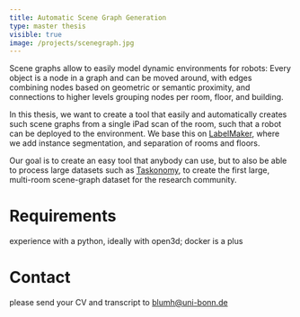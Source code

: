 ```yaml
---
title: Automatic Scene Graph Generation
type: master thesis
visible: true
image: /projects/scenegraph.jpg
---
```

Scene graphs allow to easily model dynamic environments for robots: Every object is a node in a graph and can be moved around, with edges combining nodes based on geometric or semantic proximity, and connections to higher levels grouping nodes per room, floor, and building.

In this thesis, we want to create a tool that easily and automatically creates such scene graphs from a single iPad scan of the room, such that a robot can be deployed to the environment. We base this on [LabelMaker](https://labelmaker.org/), where we add instance segmentation, and separation of rooms and floors.

Our goal is to create an easy tool that anybody can use, but to also be able to process large datasets such as [Taskonomy](http://taskonomy.stanford.edu/#data), to create the first large, multi-room scene-graph dataset for the research community.

# Requirements

experience with a python, ideally with open3d; docker is a plus

# Contact

please send your CV and transcript to [blumh@uni-bonn.de](mailto:blumh@uni-bonn.de)